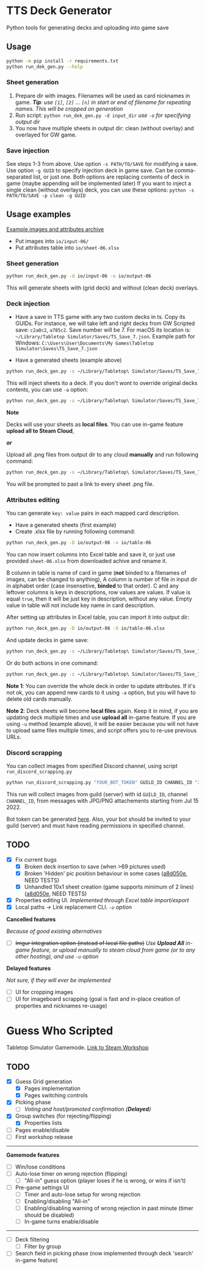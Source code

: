 # TTS Deck Generator

Python tools for generating decks and uploading into game save

## Usage

```sh
python -m pip install -r requirements.txt
python run_dek_gen.py --help
```

### Sheet generation

1. Prepare dir with images. Filenames will be used as card nicknames in game.
   ***Tip**: use `[1]`, `[2]` ... `[n]` in start or end of filename for repeating names.
   This will be cropped on generation*
2. Run script: `python run_dek_gen.py -d input_dir` *use `-o` for specifying output dir*
3. You now have multiple sheets in output dir: clean (without overlay) and overlayed for GW game.

### Save injection

See steps 1-3 from above. Use option `-s PATH/TO/SAVE` for modifying a save.
Use option `-g GUID` to specify injection deck in game save. Can be comma-separated list, or just one.
Both options are replacing contents of deck in game (maybe appending will be implemented later) 
If you want to inject a single clean (without overlays) deck, you can use these options: `python -s PATH/TO/SAVE -p clean -g GUID`

## Usage examples

[Example images and attributes archive](https://disk.yandex.ru/d/cdFLHx24FUB7kA)

- Put images into `io/input-06/`
- Put attributes table into `io/sheet-06.xlsx`

### Sheet generation

```sh
python run_deck_gen.py -d io/input-06 -o io/output-06
```

This will generate sheets with (grid deck) and without (clean deck) overlays.

### Deck injection

- Have a save in TTS game with any two custom decks in ts. Copy its GUIDs.
For instance, we will take left and right decks from GW Scripted save: `c2a0c2`, `a785c2`.
Save number will be 7. For macOS its location is: `~/Library/Tabletop Simulator/Saves/TS_Save_7.json`.
Example path for Windows: `C:\Users\User\Documents\My Games\Tabletop Simulator\Saves\TS_Save_7.json`

- Have a generated sheets (example above)

```sh
python run_deck_gen.py -s ~/Library/Tabletop\ Simulator/Saves/TS_Save_7.json -D io/output-06 -g c2a0c2,a785c2
```

This will inject sheets ito a deck. If you don't wont to override original decks contents, you can use `-a` option:

```sh
python run_deck_gen.py -s ~/Library/Tabletop\ Simulator/Saves/TS_Save_7.json -D io/output-06 -g c2a0c2,a785c2 -a
```

**Note**

Decks will use your sheets as **local files**. 
You can use in-game feature **upload all to Steam Cloud**, 

***or***

Upload all .png files from output dir to any cloud **manually** and run following command:

```sh
python run_deck_gen.py -s ~/Library/Tabletop\ Simulator/Saves/TS_Save_7.json -o io/output-06 -u
```

You will be prompted to past a link to every sheet .png file.

### Attributes editing

You can generate `key: value` pairs in each mapped card description.

- Have a generated sheets (first example)
- Create .xlsx file by running following command:

```sh
python run_deck_gen.py -D io/output-06 -x io/table-06
```

You can now insert columns into Excel table and save it, or just use provided `sheet-06.xlsx` from downloaded achive and rename it.

B column in table is name of card in game (**not** binded to a filenames of images, can be changed to anything), 
A column is number of file in input dir in alphabet order (case insensetive, **binded** to that order).
C and any leftover columns is keys in descriptions, row values are values.
If value is equal `true`, then it will be just key in description, without any value.
Empty value in table will not include key name in card description.

After setting up attributes in Excel table, you can import it into output dir:

```sh
python run_deck_gen.py -D io/output-06 -X io/table-06.xlsx
```

And update decks in game save:

```sh
python run_deck_gen.py -s ~/Library/Tabletop\ Simulator/Saves/TS_Save_7.json -D io/output-06 -g c2a0c2,a785c2
```

Or do both actions in one command:

```sh
python run_deck_gen.py -s ~/Library/Tabletop\ Simulator/Saves/TS_Save_7.json -D io/output-06 -g c2a0c2,a785c2 -X io/table-06.xlsx
```

**Note 1**: You can override the whole deck in order to update attributes. If it's not ok, you can append new cards to it using `-a` option,
but you will have to delete old cards manually.

**Note 2**: Deck sheets will become **local files** again. Keep it in mind, if you are updating deck multiple times and use **upload all** in-game feature.
If you are using `-u` method (example above), it will be easier because you will not have to upload same files multiple times, and script offers you to re-use previous URLs.

### Discord scrapping

You can collect images from specified Discord channel, using script `run_discord_scrapping.py`

```sh
python run_discord_scrapping.py "YOUR_BOT_TOKEN" GUILD_ID CHANNEL_ID "22/07/15 00:00:00"`
```

This run will collect images from guild (server) with id `GUILD_ID`, channel `CHANNEL_ID`,
from messages with JPG/PNG attachements starting from Jul 15 2022.

Bot token can be generated [here](https://discord.com/developers/applications).
Also, your bot should be invited to your guild (server) and must have reading permissions in specified channel.

## TODO

- [x] Fix current bugs
  - [x] Broken deck insertion to save (when >69 pictures used)
  - [x] Broken 'Hidden' pic position behaviour in some cases ([a8d050e](https://github.com/ZONT3/tts-deck-generator/commit/a8d050e43e874a795ef8bf3255446ea9a4525e46), NEED TESTS)
  - [x] Unhandled 10x1 sheet creation (game supports minimum of 2 lines) ([a8d050e](https://github.com/ZONT3/tts-deck-generator/commit/a8d050e43e874a795ef8bf3255446ea9a4525e46), NEED TESTS)
- [x] Properties editing UI. *Implemented through Excel table import/export*
- [x] Local paths -> Link replacement CLI. *`-u` option*

**Cancelled features**

*Because of good existing alternatives*

- [ ] ~~Imgur integration option (instead of local file paths)~~ *Use **Upload All** in-game feature, or upload manually to steam cloud from game (or to any other hosting), and use `-u` option*

**Delayed features**

*Not sure, if they will ever be implemented*

- [ ] UI for cropping images
- [ ] UI for imageboard scrapping (goal is fast and in-place creation of properties and nicknames re-usage)

# Guess Who Scripted

Tabletop Simulator Gamemode.
[Link to Steam Workshop]()

## TODO

- [x] Guess Grid generation
  - [x] Pages implementation
  - [x] Pages switching controls
- [x] Picking phase
  - [ ] *Voting and host/promoted confirmation (**Delayed**)*
- [x] Group switches (for rejecting/flipping)
  - [x] Properties lists
- [ ] Pages enable/disable
- [ ] First workshop release

---

**Gamemode features**

- [ ] Win/lose conditions
- [ ] Auto-lose timer on wrong rejection (flipping) 
  - [ ] "All-in" guess option (player loses if he is wrong, or wins if isn't)
- [ ] Pre-game settings UI
  - [ ] Timer and auto-lose setup for wrong rejection
  - [ ] Enabling/disabling "All-in"
  - [ ] Enabling/disabling warning of wrong rejection in past minute (timer should be disabled)
  - [ ] In-game turns enable/disable

---

- [ ] Deck filtering
  - [ ] Filter by group
- [ ] Search field in picking phase (now implemented through deck 'search' in-game feature)
